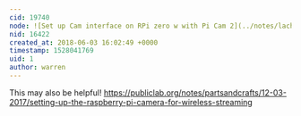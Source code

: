 ```yaml
---
cid: 19740
node: ![Set up Cam interface on RPi zero w with Pi Cam 2](../notes/lach_myers/06-02-2018/set-up-cam-interface-on-rpi-zero-w-with-pi-cam-2)
nid: 16422
created_at: 2018-06-03 16:02:49 +0000
timestamp: 1528041769
uid: 1
author: warren
---
```


This may also be helpful! https://publiclab.org/notes/partsandcrafts/12-03-2017/setting-up-the-raspberry-pi-camera-for-wireless-streaming